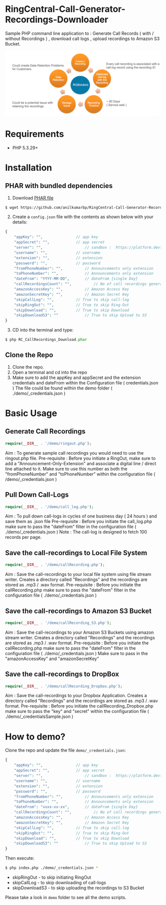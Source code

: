 # RingCentral-Call-Generator-Recordings-Downloader
Sample PHP command line application to : Generate Call Records ( with / without Recordings ) , download call logs , upload recordings to Amazon S3 Bucket.

![APP screenshots](docs/Recordings.png) 
 

# Requirements

- PHP 5.3.29+

# Installation

## PHAR with bundled dependencies

1. Download [PHAR file](https://github.com/anilkumarbp/RingCentral-Call-Generator-Recordings-Downloader/releases/tag/0.1.0)

```bash
$ wget https://github.com/anilkumarbp/RingCentral-Call-Generator-Recordings-Downloader/releases/download/0.1.0/RC_CallRecordings_Download.phar
```

2. Create a `config.json` file with the contents as shown below with your details:


```php
{
	"appKey": "", 			 	// app key       
	"appSecret": "",			// app secret
	"server": "",             		// sandbox :  https://platform.devtest.ringcentral.com  production : https://platform.ringcentral.com
	"username": "",				// username
	"extension": "",			// extension
	"password": "",				// password
	"fromPhoneNumber": "",			// Announcements only extension
	"toPhoneNumber": "",			// Announcements only extension
	"dateFrom": "YYYY-MM-DD",		// dateFrom {single Day}
	"callRecordingsCount": "",  		// No of call recordings generator 
	"amazonAccessKey": "",			// Amazon Access Key
	"amazonSecretKey": "",			// Amazon Secret Key
	"skipCallLog": "",			// True to skip call-log
	"skipRingOut": "",			// True to skip Ring-Out
	"skipDownload": "",			// True to skip Download
	"skipDownloadS3": ""			// True to skip Upload to S3
}
```

3. CD into the terminal and type:

```php
$ php RC_CallRecordings_Download.phar
```

## Clone the Repo

1. Clone the repo.
2. Open a terminal and cd into the repo
3. Make sure to add the appKey and appSecret and the extension credentials and dateFrom within the Configuration file ( credentials.json )
   The file could be found within the demo folder ( ./demo/_credentials.json )


# Basic Usage

## Generate Call Recordings

```php
require(__DIR__ . '/demo/ringout.php');
```

Aim : To generate sample call recordings you would need to use the ringout.php file. 
Pre-requisite : Before you initiate a RingOut, make sure to add a "Announcement-Only-Extension" and associate a digital line / direct line attached to it.
                Make sure to use this number as both the "fromPhoneNumber" and "toPhoneNumber" within the configuration file ( /demo/_credentials.json )
                
## Pull Down Call-Logs

```php
require(__DIR__ . '/demo/call_log.php');
```
Aim : To pull down call-logs in cycles of one business day ( 24 hours ) and save them as .json file
Pre-requisite : Before you initiate the call_log.php make sure to pass the "dateFrom" filter in the configuration file ( ./demo/_credentials.json )
Note : The call-log is designed to fetch 100 records per page.

## Save the call-recordings to Local File System

```php
require(__DIR__ . '/demo/callRecording.php');
```
Aim : Save the call-recordings to your local file system using file stream writer. Creates a directory called "Recordings" and the recordings are stored as .mp3 / .wav format.
Pre-requisite : Before you initiate the callRecording.php make sure to pass the "dateFrom" filter in the configuration file ( ./demo/_credentials.json )

## Save the call-recordings to Amazon S3 Bucket

```php
require(__DIR__ . '/demo/callRecording_S3.php');
```
Aim : Save the call-recordings to your Amazon S3 Buckets using amazon stream writer. Creates a directory called "Recordings" and the recordings are stored as .mp3 / .wav format.
Pre-requisite : Before you initiate the callRecording.php make sure to pass the "dateFrom" filter in the configuration file ( ./demo/_credentials.json )
                Make sure to pass in the "amazonAccessKey" and "amazonSecretKey"

## Save the call-recordings to DropBox

```php
require(__DIR__ . '/demo/callRecording_Dropbox.php');
```
Aim : Save the call-recordings to your Dropbox Application. Creates a directory called "Recordings" and the recordings are stored as .mp3 / .wav format.
Pre-requisite : Before you initiate the callRecording_Dropbox.php make sure to pass the "key" and "secret" within the configuration file ( ./demo/_credentialsSample.json )



# How to demo?

Clone the repo and update the file `demo/_credentials.json`:

```php
{
	"appKey": "", 			 	// app key       
	"appSecret": "",			// app secret
	"server": "",             		// sandbox :  https://platform.devtest.ringcentral.com  production : https://platform.ringcentral.com
	"username": "",				// username
	"extension": "",			// extension
	"password": "",				// password
	"fromPhoneNumber": "",			// Announcements only extension
	"toPhoneNumber": "",			// Announcements only extension
	"dateFrom": "xxxx-xx-xx",		// dateFrom {single Day}
	"callRecordingsCount": "",  		// No of call recordings generator 
	"amazonAccessKey": "",			// Amazon Access Key
	"amazonSecretKey": "",			// Amazon Secret Key
	"skipCallLog": "",			// True to skip call-log
	"skipRingOut": "",			// True to skip Ring-Out
	"skipDownload": "",			// True to skip Download
	"skipDownloadS3": ""			// True to skip Upload to S3
}
```

Then execute:

```sh
$ php index.php ./demo/_credentials.json *
```
* skipRingOut - to skip initiating RingOut
* skipCallLog - to skip downloading of call-logs
* skipDownloadS3 - to skip uploading the recordings to S3 Bucket

Please take a look in `demo` folder to see all the demo scripts.

